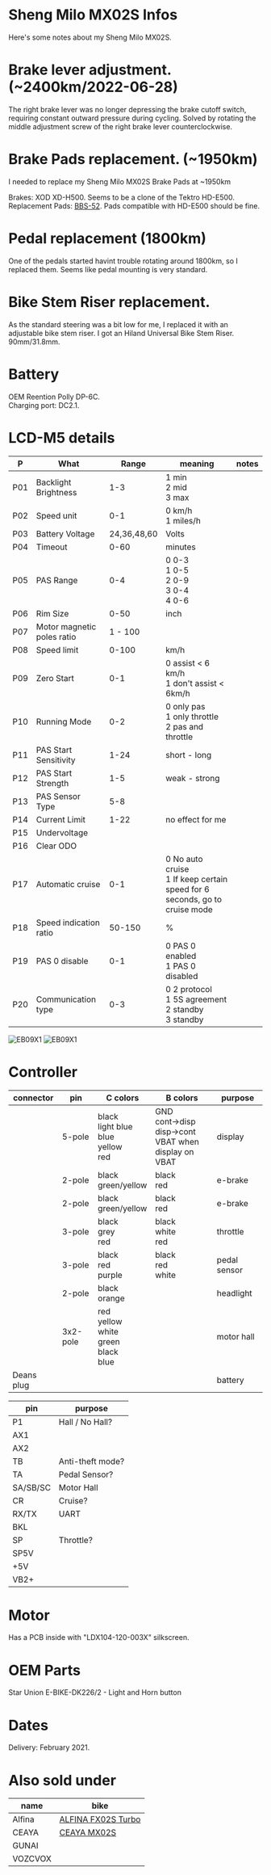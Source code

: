 # Sheng Milo MX02S Infos

Here's some notes about my Sheng Milo MX02S.

# Brake lever adjustment. (~2400km/2022-06-28)
The right brake lever was no longer depressing the brake cutoff switch, requiring constant outward pressure during cycling.
Solved by rotating the middle adjustment screw of the right brake lever counterclockwise.

# Brake Pads replacement. (~1950km)
I needed to replace my Sheng Milo MX02S Brake Pads at ~1950km

Brakes: XOD XD-H500. Seems to be a clone of the Tektro HD-E500.  
Replacement Pads: [BBS-52](https://bbbcycling.com/nl_nl/bbs-52-discstop-hp). Pads compatible with HD-E500 should be fine.

# Pedal replacement (1800km)
One of the pedals started havint trouble rotating around 1800km, so I replaced them.
Seems like pedal mounting is very standard.

# Bike Stem Riser replacement.
As the standard steering was a bit low for me, I replaced it with an adjustable bike stem riser.
I got an Hiland Universal Bike Stem Riser. 90mm/31.8mm.

# Battery
OEM Reention Polly DP-6C.  
Charging port: DC2.1.

# LCD-M5 details

| P | What | Range | meaning | notes |
|---|------|-------|---------|-------|
| P01 | Backlight Brightness | 1-3 | 1 min<br>2 mid<br>3 max |
| P02 | Speed unit | 0-1 | 0 km/h<br>1 miles/h |
| P03 | Battery Voltage | 24,36,48,60 | Volts |
| P04 | Timeout | 0-60 | minutes |
| P05 | PAS Range | 0-4 | 0 0-3<br>1 0-5<br>2 0-9<br>3 0-4<br>4 0-6 |
| P06 | Rim Size | 0-50 | inch |
| P07 | Motor magnetic poles ratio | 1 - 100 |
| P08 | Speed limit | 0-100 | km/h |
| P09 | Zero Start | 0-1 | 0 assist < 6 km/h<br>1 don't assist < 6km/h |
| P10 | Running Mode | 0-2 | 0 only pas<br>1 only throttle<br>2 pas and throttle |
| P11 | PAS Start Sensitivity | 1-24 | short - long |
| P12 | PAS Start Strength | 1-5 | weak - strong |
| P13 | PAS Sensor Type | 5-8 | |
| P14 | Current Limit | 1-22 | no effect for me |
| P15 | Undervoltage | | |
| P16 | Clear ODO | | |
| P17 | Automatic cruise | 0-1 | 0 No auto cruise<br>1 If keep certain speed for 6 seconds, go to cruise mode |
| P18 | Speed indication ratio | 50-150 | % |
| P19 | PAS 0 disable | 0-1 | 0 PAS 0 enabled<br>1 PAS 0 disabled |
| P20 | Communication type | 0-3 | 0 2 protocol<br>1 5S agreement<br>2 standby<br>3 standby |

![EB09X1](/images/2022-04-23-shengmilo-mx02s-infos/pcb.jpg)
![EB09X1](/images/2022-04-23-shengmilo-mx02s-infos/pcb2.jpg)

# Controller

| connector | pin | C colors | B colors | purpose |
|-----------|-----|----------|----------|---------|
| | 5-pole | black<br>light blue<br>blue<br>yellow<br>red | GND<br>cont->disp<br>disp->cont<br>VBAT when display on<br>VBAT | display |
| | 2-pole | black<br>green/yellow | black<br>red | e-brake |
| | 2-pole | black<br>green/yellow | black<br>red | e-brake |
| | 3-pole | black<br>grey<br>red | black<br>white<br>red | throttle |
| | 3-pole | black<br>red<br>purple | black<br>red<br>white | pedal sensor |
| | 2-pole | black<br>orange | | headlight |
| | 3x2-pole | red<br>yellow<br>white<br>green<br>black<br>blue | | motor hall |
| Deans plug | | | | battery |

| pin | purpose |
|-----|---------|
| P1 | Hall / No Hall? |
| AX1 | |
| AX2 | |
| TB | Anti-theft mode?|
| TA | Pedal Sensor? |
| SA/SB/SC | Motor Hall |
| CR | Cruise? |
| RX/TX | UART |
| BKL | |
| SP | Throttle? |
| SP5V | |
| +5V | |
| VB2+ | |

# Motor
Has a PCB inside with "LDX104-120-003X" silkscreen.

# OEM Parts

Star Union E-BIKE-DK226/2 - Light and Horn button

# Dates
Delivery: February 2021.

# Also sold under 

| name | bike | 
|------|------|
| Alfina | [ALFINA FX02S Turbo](https://alfina.net/shop/alfina-fx02s/) |
| CEAYA | [CEAYA MX02S](https://www.ceayabikes.com/en-nl/products/electric-bikes-ceaya-mx02s-2022) |
| GUNAI | |
| VOZCVOX | |



